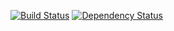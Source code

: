 [![Build Status](https://travis-ci.org/robertkowalski/npm-registry-mock.png?branch=master)](https://travis-ci.org/robertkowalski/npm-registry-mock)
[![Dependency Status](https://gemnasium.com/robertkowalski/npm-registry-mock.png)](https://gemnasium.com/robertkowalski/npm-registry-mock)
